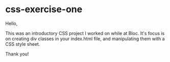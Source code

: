 # css-exercise-one

Hello,

This was an introductory CSS project I worked on while at Bloc.  It's focus is on creating div classes in your index.html file, and manipulating them with a CSS style sheet.  

Thank you!
